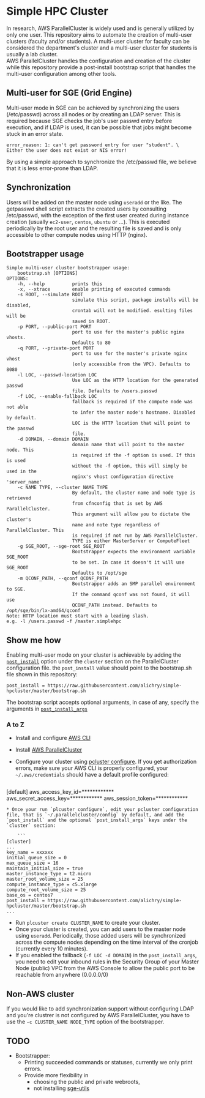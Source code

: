 # Simple HPC Cluster
In research, AWS ParallelCluster is widely used and is generally utilized by only one user. This repository aims to automate the creation of multi-user clusters (faculty and/or students). A multi-user cluster for faculty can be considered the department's cluster and a multi-user cluster for students is usually a lab cluster.  
AWS ParallelCluster handles the configuration and creation of the cluster while this repository provide a post-install bootstrap script that handles the multi-user configuration among other tools.

## Multi-user for SGE (Grid Engine)
Multi-user mode in SGE can be achieved by synchronizing the users (/etc/passwd) across all nodes or by creating an LDAP server. This is required because SGE checks the job's user passwd entry before execution, and if LDAP is used, it can be possible that jobs might become stuck in an error state.  

```
error_reason: 1: can't get password entry for user "student". \
Either the user does not exist or NIS error!
```
  
By using a simple approach to synchronize the /etc/passwd file, we believe that it is less error-prone than LDAP.  

## Synchronization
Users will be added on the master node using `useradd` or the like. The getpasswd shell script extracts the created users by consulting /etc/passwd, with the exception of the first user created during instance creation (usually `ec2-user`, `centos`, `ubuntu` or ...). This is executed periodically by the root user and the resulting file is saved and is only accessible to other compute nodes using HTTP (nginx).

## Bootstrapper usage
```
Simple multi-user cluster bootstrapper usage:
    bootstrap.sh [OPTIONS]
OPTIONS:
    -h, --help          prints this
    -x, --xtrace        enable printing of executed commands
    -s ROOT, --simulate ROOT
                        simulate this script, package installs will be disabled,
                        crontab will not be modified. esulting files will be
                        saved in ROOT.
    -p PORT, --public-port PORT
                        port to use for the master's public nginx vhosts.
                        Defaults to 80
    -q PORT, --private-port PORT
                        port to use for the master's private nginx vhost
                        (only accessible from the VPC). Defaults to 8080
    -l LOC, --passwd-location LOC
                        Use LOC as the HTTP location for the generated passwd
                        file. Defaults to /users.passwd
    -f LOC, --enable-fallback LOC
                        fallback is required if the compute node was not able
                        to infer the master node's hostname. Disabled by default.
                        LOC is the HTTP location that will point to the passwd
                        file.
    -d DOMAIN, --domain DOMAIN
                        domain name that will point to the master node. This
                        is required if the -f option is used. If this is used
                        without the -f option, this will simply be used in the
                        nginx's vhost configuration directive 'server_name'
    -c NAME TYPE, --cluster NAME TYPE
                        By default, the cluster name and node type is retrieved
                        from cfnconfig that is set by AWS ParallelCluster.
                        This argument will allow you to dictate the cluster's
                        name and note type regardless of ParallelCluster. This
                        is required if not run by AWS ParallelCluster.
                        TYPE is either MasterServer or ComputeFleet
    -g SGE_ROOT, --sge-root SGE_ROOT
                        Bootstrapper expects the environment variable SGE_ROOT
                        to be set. In case it doesn't it will use SGE_ROOT
                        Defaults to /opt/sge
    -m QCONF_PATH, --qconf QCONF_PATH
                        Bootstrapper adds an SMP parallel environment to SGE.
                        If the command qconf was not found, it will use
                        QCONF_PATH instead. Defaults to /opt/sge/bin/lx-amd64/qconf
Note: HTTP location must start with a leading slash.
e.g. -l /users.passwd -f /master.simplehpc
```

## Show me how
Enabling multi-user mode on your cluster is achievable by adding the [`post_install`](https://docs.aws.amazon.com/parallelcluster/latest/ug/cluster-definition.html#post-install) option under the `cluster` section on the ParallelCluster configuration file.  the `post_install` value should point to the bootstrap.sh file shown in this repository:
```
post_install = https://raw.githubusercontent.com/alichry/simple-hpcluster/master/bootstrap.sh
```
The bootstrap script accepts optional arguments, in case of any, specify the arguments in [`post_install_args`](https://docs.aws.amazon.com/parallelcluster/latest/ug/cluster-definition.html#post-install-args)  
### A to Z
* Install and configure [AWS CLI](https://docs.aws.amazon.com/cli/latest/userguide/cli-chap-install.html)
* Install [AWS ParallelCluster](https://docs.aws.amazon.com/parallelcluster/latest/ug/install.html)
* Configure your cluster using [pcluster configure](https://docs.aws.amazon.com/parallelcluster/latest/ug/getting-started-configuring-parallelcluster.html). If you get authorization errors, make sure your AWS CLI is properly configured, your `~/.aws/credentials` should have a default profile configured:

	```
[default]
aws_access_key_id=************
aws_secret_access_key=************
aws_session_token=************
``` 
* Once your run `plcuster configure`, edit your pcluster configuration file, that is `~/.parallelcluster/config` by default, and add the `post_install` and the optional `post_install_args` keys under the `cluster` section:

	```
[cluster]
...
key_name = xxxxxx
initial_queue_size = 0
max_queue_size = 16
maintain_initial_size = true
master_instance_type = t2.micro
master_root_volume_size = 25
compute_instance_type = c5.xlarge
compute_root_volume_size = 25
base_os = centos7
post_install = https://raw.githubusercontent.com/alichry/simple-hpcluster/master/bootstrap.sh
...
```
* Run `plcuster create CLUSTER_NAME` to create your cluster. 
* Once your cluster is created, you can add users to the master node using `useradd`. Periodically, those added users will be synchronized across the compute nodes depending on the time interval of the cronjob (currently every 10 minutes).
* If you enabled the fallback (`-f LOC -d DOMAIN`) in the `post_install_args`, you need to edit your inbound rules in the Security Group of your Master Node (public) VPC from the AWS Console to allow the public port to be reachable from anywhere (0.0.0.0/0)

## Non-AWS cluster
If you would like to add synchronization support without configuring LDAP and you're clustrer is not configured by AWS ParallelCluster, you have to use the `-c CLUSTER_NAME NODE_TYPE` option of the bootstrapper.



## TODO
* Bootstrapper: 
	* Printing succeeded commands or statuses, currently we only print errors.
	* Provide more flexibility in
		* choosing the public and private webroots,
		* not installing [sge-utils](https://github.com/alichry/sge-utils)